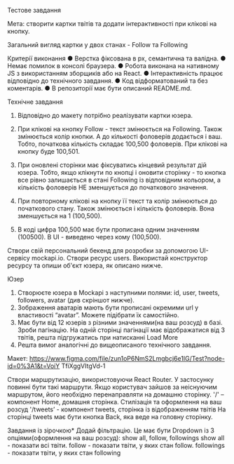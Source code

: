 Тестове завдання

Мета: створити картки твітів та додати інтерактивності при клікові на кнопку.

Загальний вигляд картки у двох станах - Follow та Following

Критерії виконання ● Верстка фіксована в рх, семантична та валідна. ● Немає
помилок в консолі браузера. ● Робота виконана на нативному JS з використанням
зборщиків або на React. ● Інтерактивність працює відповідно до технічного
завдання. ● Код відформатований та без коментарів. ● В репозиторії має бути
описаний README.md.

Технічне завдання

1. Відповідно до макету потрібно реалізувати картки юзера.
2. При клікові на кнопку Follow - текст змінюється на Following. Також
   змінюється колір кнопки. А до кількості фоловерів додається і ваш. Тобто,
   початкова кількість складає 100,500 фоловерів. При клікові на кнопку буде
   100,501.

3. При оновлені сторінки має фіксуватись кінцевий результат дій юзера. Тобто,
   якщо клікнути по кнопці і оновити сторінку - то кнопка все рівно залишається
   в стані Following із відповідним кольором, а кількість фоловерів НЕ
   зменшується до початкового значення.
4. При повторному клікові на кнопку її текст та колір змінюються до початкового
   стану. Також змінюється і кількість фоловерів. Вона зменшується на 1
   (100,500).
5. В коді цифра 100,500 має бути прописана одним значенням (100500). В UI -
   виведено через кому (100,500).

Створи свій персональний бекенд для розробки за допомогою UI-сервісу mockapi.io.
Створи ресурс users. Використай конструктор ресурсу та опиши об'єкт юзера, як
описано нижче.

Юзер

1. Створюєте юзера в Mockapi з наступними полями: id, user, tweets, followers,
   avatar (див скріншот нижче).
2. Зображення аватарів мають бути прописані окремими url у властивості “avatar”.
   Можете підібрати їх самостійно.
3. Має бути від 12 юзерів з різними значеннями(на ваш розсуд) в базі. Зроби
   пагінацію. На одній сторінці пагінації має відображатися від 3 твітів, решта
   підгружатись при натисканні Load More
4. Решта вимог аналогічні до вищеописаного технічного завдання.

Макет:
https://www.figma.com/file/zun1oP6NmS2Lmgbcj6e1IG/Test?node-id=0%3A1&t=VoiY
TfiXggVItgVd-1

Створи маршрутизацію, використовуючи React Router. У застосунку повинні бути
такі маршрути. Якщо користувач зайшов за неіснуючим маршрутом, його необхідно
перенаправляти на домашню сторінку. '/' – компонент Home, домашня сторінка.
Стилізація та оформлення на ваш розсуд '/tweets’ - компонент tweets, сторінка із
відображенням твітів На сторінці tweets має бути кнопка Back, яка веде на
головну сторінку.

Завдання із зірочкою\* Додай фільтрацію. Це має бути Dropdown із 3
опціями(оформлення на ваш розсуд): show all, follow, followings show all -
показати всі твіти. follow - показати твіти, у яких стан follow. followings -
показати твіти, у яких стан following
